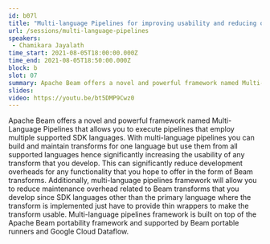 ```yaml
---
id: b07l
title: "Multi-language Pipelines for improving usability and reducing overheads"
url: /sessions/multi-language-pipelines
speakers:
 - Chamikara Jayalath
time_start: 2021-08-05T18:00:00.000Z
time_end: 2021-08-05T18:50:00.000Z
block: b
slot: 07
summary: Apache Beam offers a novel and powerful framework named Multi-Language Pipelines that allows you to execute pipelines that employ multiple supported SDK languages.
slides: 
video: https://youtu.be/bt5DMP9Cwz0
---
```


Apache Beam offers a novel and powerful framework named Multi-Language Pipelines that allows you to execute pipelines that employ multiple supported SDK languages. With multi-language pipelines you can build and maintain transforms for one language but use them from all supported languages hence significantly increasing the usability of any transform that you develop. This can significantly reduce development overheads for any functionality that you hope to offer in the form of Beam transforms. Additionally, multi-language pipelines framework will allow you to reduce maintenance overhead related to Beam transforms that you develop since SDK languages other than the primary language where the transform is implemented just have to provide thin wrappers to make the transform usable. Multi-language pipelines framework is built on top of the Apache Beam portability framework and supported by Beam portable runners and Google Cloud Dataflow.